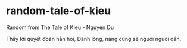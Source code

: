 # random-tale-of-kieu
Random from The Tale of Kieu - Nguyen Du

<!-- START_POEM -->

  Thấy lời quyết đoán hẳn hoi,
Đành lòng, nàng cũng sẽ nguôi nguôi dần.

<!-- END_POEM -->